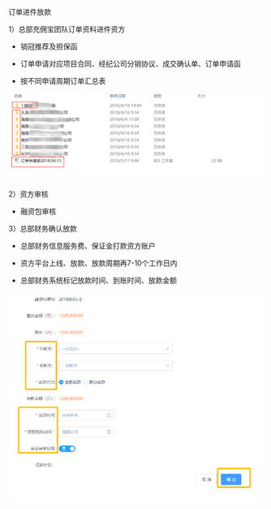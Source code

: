 订单进件放款

1）总部充佣宝团队订单资料进件资方

* 销冠推荐及担保函
* 订单申请对应项目合同、经纪公司分销协议、成交确认单、订单申请函

* 按不同申请周期订单汇总表

![](/assets/import.png订单2)

2）资方审核

* 融资包审核



3）总部财务确认放款

* 总部财务信息服务费、保证金打款资方账户
* 资方平台上线、放款、放款周期再7-10个工作日内

* 总部财务系统标记放款时间、到账时间、放款金额

![](/1/确认放款)

